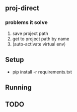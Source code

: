 ## proj-direct

### problems it solve
1. save project path
2. get to project path by name
3. (auto-activate virtual env)



## Setup
- pip install -r requirements.txt



## Running


## TODO

